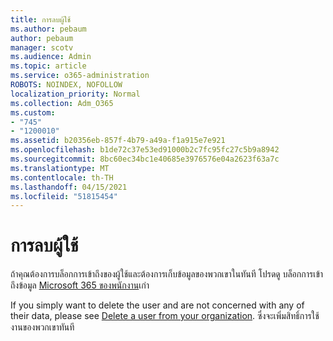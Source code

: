 ```yaml
---
title: การลบผู้ใช้
ms.author: pebaum
author: pebaum
manager: scotv
ms.audience: Admin
ms.topic: article
ms.service: o365-administration
ROBOTS: NOINDEX, NOFOLLOW
localization_priority: Normal
ms.collection: Adm_O365
ms.custom:
- "745"
- "1200010"
ms.assetid: b20356eb-857f-4b79-a49a-f1a915e7e921
ms.openlocfilehash: b1de72c37e53ed91000b2c7fc95fc27c5b9a8942
ms.sourcegitcommit: 8bc60ec34bc1e40685e3976576e04a2623f63a7c
ms.translationtype: MT
ms.contentlocale: th-TH
ms.lasthandoff: 04/15/2021
ms.locfileid: "51815454"
---
```

# <a name="deleting-users"></a>การลบผู้ใช้

ถ้าคุณต้องการบล็อกการเข้าถึงของผู้ใช้และต้องการเก็บข้อมูลของพวกเขาในทันที โปรดดู บล็อกการเข้าถึงข้อมูล [Microsoft 365 ของพนักงาน](https://docs.microsoft.com/microsoft-365/admin/add-users/remove-former-employee#block-a-former-employees-access-to-microsoft-365-data)เก่า
  
If you simply want to delete the user and are not concerned with any of their data, please see [Delete a user from your organization](https://docs.microsoft.com/microsoft-365/admin/add-users/delete-a-user). ซึ่งจะเพิ่มสิทธิ์การใช้งานของพวกเขาทันที
  